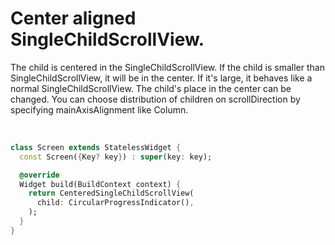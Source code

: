 # Center aligned SingleChildScrollView.
The child is centered in the SingleChildScrollView. If the child is smaller than SingleChildScrollView, it will be in the center. If it's large, it behaves like a normal SingleChildScrollView. The child's place in the center can be changed. You can choose distribution of children on scrollDirection by specifying mainAxisAlignment like Column.

<br>

```dart
class Screen extends StatelessWidget {
  const Screen({Key? key}) : super(key: key);

  @override
  Widget build(BuildContext context) {
    return CenteredSingleChildScrollView(
      child: CircularProgressIndicator(),
    );
  }
}
```
